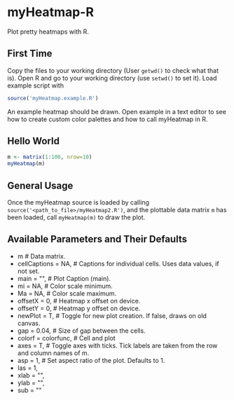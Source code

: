 # myHeatmap-R
Plot pretty heatmaps with R.

First Time
-----
Copy the files to your working directory (User ```getwd()``` to check what that is). Open R and go to your working directory (use ```setwd()``` to set it). Load example script with
```R
source('myHeatmap.example.R')
```
An example heatmap should be drawn. Open example in a text editor to see how to create custom color palettes and how to call myHeatmap in R.

Hello World
-------------
```R
m <- matrix(1:100, nrow=10)
myHeatmap(m)
```

General Usage
------------
Once the myHeatmap source is loaded by calling ```source('<path_to_file>/myHeatmap2.R')```, and the plottable data matrix ```m``` has been loaded, call ```myHeatmap(m)``` to draw the plot.

Available Parameters and Their Defaults
---------------------------------------
* m # Data matrix.
* cellCaptions = NA,  # Captions for individual cells. Uses data values, if not set.
* main = "",          # Plot Caption (main).
* mi = NA,            # Color scale minimum.
* Ma = NA,            # Color scale maximum.
* offsetX = 0,        # Heatmap x offset on device.
* offsetY = 0,        # Heatmap y offset on device.
* newPlot = T,        # Toggle for new plot creation. If false, draws on old canvas.
* gap = 0.04,         # Size of gap between the cells.
* colorf = colorfunc, # Cell and plot
* axes = T,           # Toggle axes with ticks. Tick labels are taken from the row and column names of m.
* asp = 1,             # Set aspect ratio of the plot. Defaults to 1.
* las = 1,
* xlab = "",
* ylab = "",
* sub = "" 
